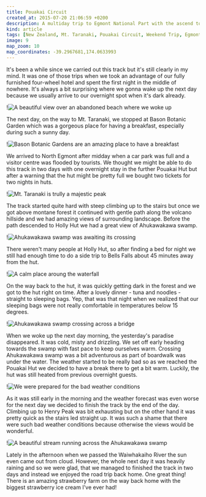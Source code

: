 ```yaml
---
title: Pouakai Circuit
created_at: 2015-07-20 21:06:59 +0200
description: A multiday trip to Egmont National Part with the ascend to Mt. Taranaki near New Plymouth.
kind: article
tags: [New Zealand, Mt. Taranaki, Pouakai Circuit, Weekend Trip, Egmont National Park, North Island]
image: 9
map_zoom: 10
map_coordinates: -39.2967681,174.0633993
---
```


It's been a while since we carried out this track but it's still clearly in my mind. It was one of those trips when we took an advantage of our fully furnished four-wheel hotel and spent the first night in the middle of nowhere. It's always a bit surprising where we gonna wake up the next day because we usually arrive to our overnight spot when it's dark already.

!![A beautiful view over an abandoned beach where we woke up](3)

The next day, on the way to Mt. Taranaki, we stopped at Bason Botanic Garden which was a gorgeous place for having a breakfast, especially during such a sunny day.

!![Bason Botanic Gardens are an amazing place to have a breakfast](5)

We arrived to North Egmont after midday when a car park was full and a visitor centre was flooded by tourists. We thought we might be able to do this track in two days with one overnight stay in the further Pouakai Hut but after a warning that the hut might be pretty full we bought two tickets for two nights in huts.

!![Mt. Taranaki is trully a majestic peak](15)

The track started quite hard with steep climbing up to the stairs but once we got above montane forest it continued with gentle path along the volcano hillside and we had amazing views of surrounding landscape. Before the path descended to Holly Hut we had a great view of Ahukawakawa swamp.

!![Ahukawakawa swamp was awaiting its crossing](16)

There weren't many people at Holly Hut, so after finding a bed for night we still had enough time to do a side trip to Bells Falls about 45 minutes away from the hut.

!![A calm place aroung the waterfall](19)

On the way back to the hut, it was quickly getting dark in the forest and we got to the hut right on time. After a lovely dinner - tuna and noodles - straight to sleeping bags. Yep, that was that night when we realized that our sleeping bags were not really comfortable in temperatures below 15 degrees.

!![Ahukawakawa swamp crossing across a bridge](22)

When we woke up the next day morning, the yesterday's paradise disappeared. It was cold, misty and drizzling. We set off early heading towards the swamp with fast pace to keep ourselves warm. Crossing Ahukawakawa swamp was a bit adventurous as part of boardwalk was under the water. The weather started to be really bad so as we reached the Pouakai Hut we decided to have a break there to get a bit warm. Luckily, the hut was still heated from previous overnight guests.

!![We were prepared for the bad weather conditions](23)

As it was still early in the morning and the weather forecast was even worse for the next day we decided to finish the track by the end of the day. Climbing up to Henry Peak was bit exhausting but on the other hand it was pretty quick as the stairs led straight up. It was such a shame that there were such bad weather conditions because otherwise the views would be wonderful.

!![A beautiful stream running across the Ahukawakawa swamp](21)

Lately in the afternoon when we passed the Waiwhakaiho River the sun even came out from cloud. However, the whole next day it was heavily raining and so we were glad, that we managed to finished the track in two days and instead we enjoyed the road trip back home. One great thing! There is an amazing strawberry farm on the way back home with
the biggest strawberry ice cream I've ever had!
